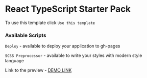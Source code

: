 # React TypeScript Starter Pack

To use this template click `Use this template`

### Available Scripts

`Deploy` - available to deploy your application to gh-pages

`SCSS Preprocessor` - available to write your styles with modern style language

Link to the preview - [DEMO LINK](https://vinogradova8.github.io/box/)
